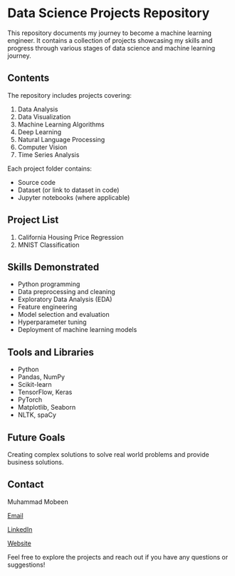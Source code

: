 # Data Science Projects Repository

This repository documents my journey to become a machine learning engineer. It contains a collection of projects showcasing my skills and progress through various stages of data science and machine learning journey.

## Contents

The repository includes projects covering:

1. Data Analysis
2. Data Visualization
3. Machine Learning Algorithms
4. Deep Learning
5. Natural Language Processing
6. Computer Vision
7. Time Series Analysis

Each project folder contains:
- Source code
- Dataset (or link to dataset in code)
- Jupyter notebooks (where applicable)

## Project List

1. California Housing Price Regression
2. MNIST Classification

## Skills Demonstrated

- Python programming
- Data preprocessing and cleaning
- Exploratory Data Analysis (EDA)
- Feature engineering
- Model selection and evaluation
- Hyperparameter tuning
- Deployment of machine learning models

## Tools and Libraries

- Python
- Pandas, NumPy
- Scikit-learn
- TensorFlow, Keras
- PyTorch
- Matplotlib, Seaborn
- NLTK, spaCy

## Future Goals

Creating complex solutions to solve real world problems and provide business solutions.

## Contact

Muhammad Mobeen

[Email](muhammad.mobeen100@gmail.com)

[LinkedIn](https://www.linkedin.com/in/mobeen0/)

[Website](https://mobeen0.github.io/Portfolio/)

Feel free to explore the projects and reach out if you have any questions or suggestions!
